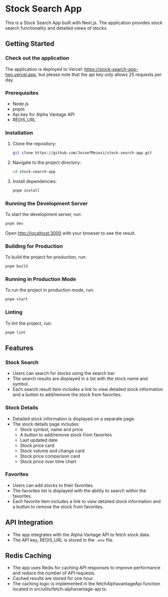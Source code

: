 # Stock Search App

This is a Stock Search App built with Next.js. The application provides stock search functionality and detailed views of stocks.

## Getting Started

### Check out the application

The application is deployed to Vercel: https://stock-search-app-two.vercel.app, but please note that the api key only allows 25 requests per day.

### Prerequisites

- Node.js
- pnpm
- Api key for Alpha Vantage API
- REDIS_URL

### Installation

1. Clone the repository:
   ```sh
   git clone https://github.com/JozsefMezosi/stock-search-app.git
   ```
2. Navigate to the project directory:
   ```sh
   cd stock-search-app
   ```
3. Install dependencies:
   ```sh
   pnpm install
   ```

### Running the Development Server

To start the development server, run:

```sh
pnpm dev
```

Open [http://localhost:3000](http://localhost:3000) with your browser to see the result.

### Building for Production

To build the project for production, run:

```sh
pnpm build
```

### Running in Production Mode

To run the project in production mode, run:

```sh
pnpm start
```

### Linting

To lint the project, run:

```sh
pnpm lint
```

## Features

### Stock Search

- Users can search for stocks using the search bar.
- The search results are displayed in a list with the stock name and symbol.
- Each search result item includes a link to view detailed stock information and a button to add/remove the stock from favorites.

### Stock Details

- Detailed stock information is displayed on a separate page.
- The stock details page includes:
  - Stock symbol, name and price
  - A button to add/remove stock from favorites
  - Last updated date
  - Stock price card
  - Stock volume and change card
  - Stock price comparison card
  - Stock price over time chart

### Favorites

- Users can add stocks to their favorites.
- The favorites list is displayed with the ability to search within the favorites.
- Each favorite item includes a link to view detailed stock information and a button to remove the stock from favorites.

## API Integration

- The app integrates with the Alpha Vantage API to fetch stock data.
- The API key, REDIS_URL is stored in the `.env` file.

## Redis Caching

- The app uses Redis for caching API responses to improve performance and reduce the number of API requests.
- Cached results are stored for one hour.
- The caching logic is implemented in the fetchAlphavantageApi function located in src/utils/fetch-alphavantage-api.ts.
